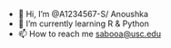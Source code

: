 - 👋 Hi, I’m @A1234567-S/ Anoushka 
- 🌱 I’m currently learning R & Python
- 📫 How to reach me sabooa@usc.edu

